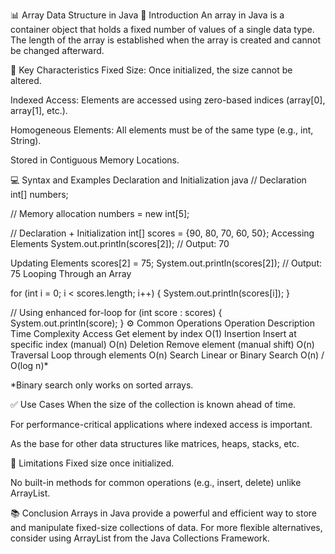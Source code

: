 📊 Array Data Structure in Java
📌 Introduction
An array in Java is a container object that holds a fixed number of values of a single data type. The length of the array is established when the array is created and cannot be changed afterward.

🧠 Key Characteristics
Fixed Size: Once initialized, the size cannot be altered.

Indexed Access: Elements are accessed using zero-based indices (array[0], array[1], etc.).

Homogeneous Elements: All elements must be of the same type (e.g., int, String).

Stored in Contiguous Memory Locations.

💻 Syntax and Examples
Declaration and Initialization
java
// Declaration
int[] numbers;

// Memory allocation
numbers = new int[5];

// Declaration + Initialization
int[] scores = {90, 80, 70, 60, 50};
Accessing Elements
System.out.println(scores[2]); // Output: 70

Updating Elements
scores[2] = 75;
System.out.println(scores[2]); // Output: 75
Looping Through an Array

for (int i = 0; i < scores.length; i++) {
    System.out.println(scores[i]);
}

// Using enhanced for-loop
for (int score : scores) {
    System.out.println(score);
}
⚙️ Common Operations
Operation	Description	Time Complexity
Access	Get element by index	O(1)
Insertion	Insert at specific index (manual)	O(n)
Deletion	Remove element (manual shift)	O(n)
Traversal	Loop through elements	O(n)
Search	Linear or Binary Search	O(n) / O(log n)*

*Binary search only works on sorted arrays.

✅ Use Cases
When the size of the collection is known ahead of time.

For performance-critical applications where indexed access is important.

As the base for other data structures like matrices, heaps, stacks, etc.

🚫 Limitations
Fixed size once initialized.

No built-in methods for common operations (e.g., insert, delete) unlike ArrayList.

📚 Conclusion
Arrays in Java provide a powerful and efficient way to store and manipulate fixed-size collections of data. For more flexible alternatives, consider using ArrayList from the Java Collections Framework.
